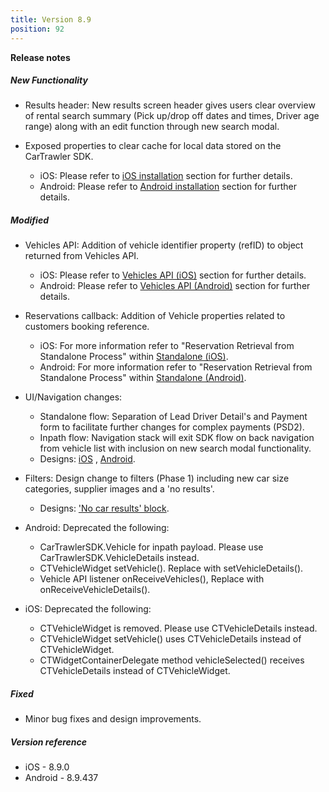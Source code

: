 ```yaml
---
title: Version 8.9
position: 92
---
```


**Release notes**  

##### New Functionality
* Results header: New results screen header gives users clear overview of rental search summary (Pick up/drop off dates and times, Driver age range) along with an edit function through new search modal.

* Exposed properties to clear cache  for local data stored on the CarTrawler SDK.
    * iOS: Please refer to <a href="https://cartrawler.github.io/#section_androidinstallation" target="_blank">iOS installation</a> section for further details.
    * Android: Please refer to <a href="https://cartrawler.github.io/#section_iosinstallation" target="_blank">Android installation</a> section for further details.
   
##### Modified
* Vehicles API: Addition of vehicle identifier property (refID) to object returned from Vehicles API.
    * iOS: Please refer to <a href="https://cartrawler.github.io/#section_iosgetVehicles" target="_blank">Vehicles API (iOS)</a> section for further details.
    * Android: Please refer to <a href="https://cartrawler.github.io/#section_androidgetVehicles" target="_blank">Vehicles API (Android)</a> section for further details.
   
* Reservations callback: Addition of Vehicle properties related to customers booking reference.
    * iOS: For more information refer to "Reservation Retrieval from Standalone Process" within <a href="#section_iosstandalone">Standalone (iOS)</a>.
    * Android: For more information refer to "Reservation Retrieval from Standalone Process" within <a href="https://cartrawler.github.io/#section_androidstandalone">Standalone (Android)</a>.

* UI/Navigation changes:
    * Standalone flow: Separation of Lead Driver Detail's and Payment form to facilitate further changes for complex payments (PSD2).
    * Inpath flow: Navigation stack will exit SDK flow on back navigation from vehicle list with inclusion on new search modal functionality.
    * Designs: <a href="https://projects.invisionapp.com/share/8USS77YD36S#/screens/371728590">iOS</a> , <a href="https://projects.invisionapp.com/share/MFSDXCEUYDV#/screens">Android</a>.
    
* Filters: Design change to filters (Phase 1) including new car size categories, supplier images and a 'no results'.
    * Designs: <a href="https://app.goabstract.com/share/0b77806e-651a-4046-851d-e1d2e3606d86?mode=build&sha=7c34397560c343608fb9e26b847d7003a8662524">'No car results' block</a>.

* Android: Deprecated the following:
    * CarTrawlerSDK.Vehicle for inpath payload. Please use CarTrawlerSDK.VehicleDetails instead.
    * CTVehicleWidget setVehicle(). Replace with setVehicleDetails().
    * Vehicle API listener onReceiveVehicles(), Replace with onReceiveVehicleDetails().

* iOS: Deprecated the following:
    * CTVehicleWidget is removed. Please use CTVehicleDetails instead.
    * CTVehicleWidget setVehicle() uses CTVehicleDetails instead of CTVehicleWidget.
    * CTWidgetContainerDelegate method vehicleSelected() receives CTVehicleDetails instead of CTVehicleWidget.

##### Fixed
* Minor bug fixes and design improvements.
  
##### Version reference 
* iOS - 8.9.0
* Android - 8.9.437
